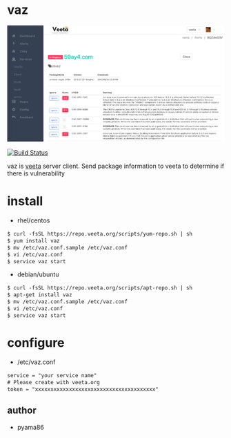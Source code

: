 # vaz
<p align="center">
  <img alt="VEETA" src="https://github.com/pyama86/vaz/blob/master/img/veeta.png?raw=true">
</p>

[![Build Status](https://travis-ci.org/pyama86/vaz.svg?branch=master)](https://travis-ci.org/pyama86/vaz)

vaz is [veeta](https://veeta.org) server client.
Send package information to veeta to determine if there is vulnerability

# install

- rhel/centos

```
$ curl -fsSL https://repo.veeta.org/scripts/yum-repo.sh | sh
$ yum install vaz
$ mv /etc/vaz.conf.sample /etc/vaz.conf
$ vi /etc/vaz.conf
$ service vaz start
```

- debian/ubuntu

```
$ curl -fsSL https://repo.veeta.org/scripts/apt-repo.sh | sh
$ apt-get install vaz
$ mv /etc/vaz.conf.sample /etc/vaz.conf
$ vi /etc/vaz.conf
$ service vaz start
```

# configure
- /etc/vaz.conf

```
service = "your service name"
# Please create with veeta.org
token = "xxxxxxxxxxxxxxxxxxxxxxxxxxxxxxxxxxxxxxx"
```

## author
* pyama86
